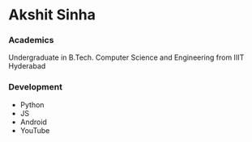 # Akshit Sinha

### Academics

Undergraduate in B.Tech. Computer Science and Engineering from IIIT Hyderabad

### Development

- Python
- JS
- Android
- YouTube
